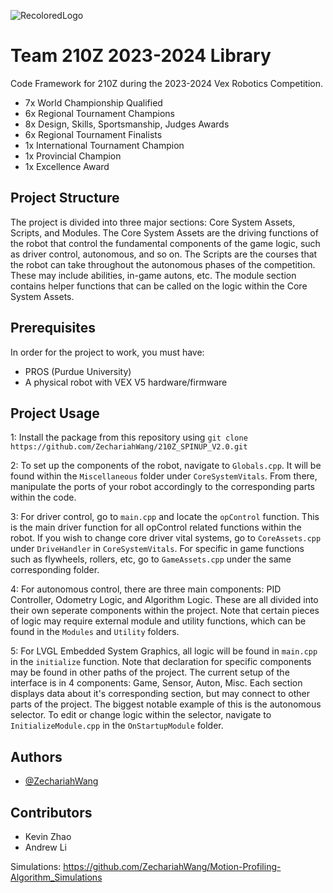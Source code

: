 ![RecoloredLogo](https://user-images.githubusercontent.com/97078224/230698177-5690229d-7d7e-4f90-89dc-b33ee27bca9b.png)


# Team 210Z 2023-2024 Library

Code Framework for 210Z during the 2023-2024 Vex Robotics Competition.

- 7x World Championship Qualified
- 6x Regional Tournament Champions
- 8x Design, Skills, Sportsmanship, Judges Awards
- 6x Regional Tournament Finalists
- 1x International Tournament Champion
- 1x Provincial Champion
- 1x Excellence Award

## Project Structure
The project is divided into three major sections: Core System Assets, Scripts, and Modules. The Core System Assets are the driving functions of the robot that control the fundamental components of the game logic, such as driver control, autonomous, and so on. The Scripts are the courses that the robot can take throughout the autonomous phases of the competition. These may include abilities, in-game autons, etc. The module section contains helper functions that can be called on the logic within the Core System Assets.

## Prerequisites
In order for the project to work, you must have:
- PROS (Purdue University)
- A physical robot with VEX V5 hardware/firmware


## Project Usage
1: Install the package from this repository using ```git clone https://github.com/ZechariahWang/210Z_SPINUP_V2.0.git```

2: To set up the components of the robot, navigate to
``` Globals.cpp ```. It will be found within the ``` Miscellaneous ``` folder under ```CoreSystemVitals```. From there, manipulate the ports of your robot accordingly to the corresponding parts within the code.

3: For driver control, go to ```main.cpp``` and locate the ```opControl``` function. This is the main driver function for all opControl related functions within the robot. If you wish to change core driver vital systems, go to ```CoreAssets.cpp``` under ```DriveHandler``` in ```CoreSystemVitals```. For specific in game functions such as flywheels, rollers, etc, go to ```GameAssets.cpp``` under the same corresponding folder.

4: For autonomous control, there are three main components: PID Controller, Odometry Logic, and Algorithm Logic. These are all divided into their own seperate components within the project. Note that certain pieces of logic may require external module and utility functions, which can be found in the ```Modules``` and ```Utility``` folders.

5: For LVGL Embedded System Graphics, all logic will be found in ```main.cpp``` in the ```initialize``` function. Note that declaration for specific components may be found in other paths of the project. The current setup of the interface is in 4 components: Game, Sensor, Auton, Misc. Each section displays data about it's corresponding section, but may connect to other parts of the project. The biggest notable example of this is the autonomous selector. To edit or change logic within the selector, navigate to ```InitializeModule.cpp``` in the ```OnStartupModule``` folder.


## Authors

- [@ZechariahWang](https://github.com/ZechariahWang)


## Contributors

 - Kevin Zhao
 - Andrew Li


Simulations: https://github.com/ZechariahWang/Motion-Profiling-Algorithm_Simulations
